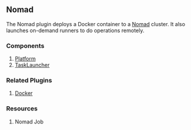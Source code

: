 ## Nomad

The Nomad plugin deploys a Docker container to a [Nomad](https://www.nomadproject.io/)
cluster. It also launches on-demand runners to do operations remotely.

### Components

1. [Platform](/waypoint/integrations/hashicorp/nomad/latest/components/platform)
2. [TaskLauncher](/waypoint/integrations/hashicorp/nomad/latest/components/task)

### Related Plugins

1. [Docker](/waypoint/integrations/hashicorp/docker)

### Resources

1. Nomad Job

